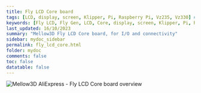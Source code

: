 ```yaml
---
title: Fly LCD Core board
tags: [LCD, display, screen, Klipper, Pi, Raspberry Pi, Vz235, Vz330] # you can filter by these
keywords: [Fly LCD, Fly Gen, LCD, Core, display, screen, Klipper, Pi, Raspberry Pi, VzBoT, Vz235, Vz330] # for SEO purposes, I presume
last_updated: 16/10/2023
summary: "Mellow3D Fly LCD Core board, for I/O and connectivity"
sidebar: mydoc_sidebar
permalink: fly_lcd_core.html
folder: mydoc
comments: false
toc: false
datatable: false
---
```


![Mellow3D AliExpress - Fly LCD Core board overview](https://ae01.alicdn.com/kf/S37e70dd0ab2a41aa930f04b9b97cc18bq.jpg)